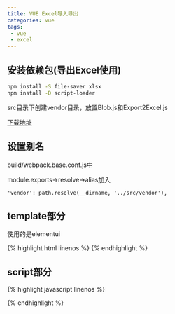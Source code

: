 ```yaml
---
title: VUE Excel导入导出
categories: vue
tags:
 - vue
 - excel
---
```


## 安装依赖包(导出Excel使用)

```bash
npm install -S file-saver xlsx
npm install -D script-loader
```

src目录下创建vendor目录，放置Blob.js和Export2Excel.js

[下载地址](https://pan.baidu.com/s/1JVDK6AixE964qA7ytPMdEg)

<!-- more -->

## 设置别名

build/webpack.base.conf.js中

module.exports->resolve->alias加入

`'vendor': path.resolve(__dirname, '../src/vendor'),`

## template部分

使用的是elementui

{% highlight html linenos %}
<template>
    <section>
        <!--工具条-->
        <el-col :span="24" class="toolbar" style="padding-bottom: 0px;">
            <el-form :inline="true" :model="filters">
                <el-form-item>
                    <el-input v-model="filters.key" placeholder="关键字"></el-input>
                </el-form-item>
                <el-form-item>
                    <el-button type="primary" v-on:click="getData()"><i class="el-icon-search el-icon--left"></i>搜索
                    </el-button>
                </el-form-item>
                <el-form-item>
                    <el-button type="primary" @click="handleAdd">新增</el-button>
                </el-form-item>
                <el-form-item>
	                <!-- 上传 -->
                    <el-upload
                            class="upload-demo"
                            :action="uploadAction"
                            :show-file-list="false"
                            :multiple="false"
                            :limit="1"
                            :onError="uploadError"
                            :onSuccess="uploadSuccess"
                            :beforeUpload="beforeAvatarUpload">
                        <el-button type="primary" :loading="uploadLoading">上传<i class="el-icon-upload el-icon--right"></i></el-button>
                    </el-upload>
                </el-form-item>
                <el-form-item>
                    <el-button type="primary" v-on:click="handleDownload('batch')" :disabled="this.sels.length===0"
                               :loading="batchDownloadLoading">导出选中
                    </el-button>
                    <el-button type="primary" v-on:click="handleDownload('all')" :loading="allDownloadLoading">导出全部
                    </el-button>
                    <el-button type="success" v-on:click="handleDownload('base')" :loading="baseDownloadLoading">下载模板
                    </el-button>
                </el-form-item>
            </el-form>
        </el-col>
        <!--列表-->
        <el-table :data="data" highlight-current-row v-loading="listLoading" @selection-change="selsChange" border
                  style="width: 100%;">
            <el-table-column type="selection" min-width="55">
            </el-table-column>
            <el-table-column prop="company" label="公司" min-width="240" :show-overflow-tooltip="true" fixed>
            </el-table-column>
            <el-table-column prop="name_tag" label="姓名(标签)" min-width="140" show-overflow-tooltip>
            </el-table-column>
            <el-table-column prop="job" label="职位" min-width="140" show-overflow-tooltip>
            </el-table-column>
            <el-table-column prop="industry" label="行业" min-width="140" show-overflow-tooltip>
            </el-table-column>
            <el-table-column prop="area" label="地区" min-width="120" show-overflow-tooltip>
            </el-table-column>
            <el-table-column prop="telephone" label="电话" min-width="140" show-overflow-tooltip>
            </el-table-column>
            <el-table-column prop="email" label="邮箱" min-width="220" show-overflow-tooltip>
            </el-table-column>
            <el-table-column prop="addr" label="地址" min-width="320" show-overflow-tooltip>
            </el-table-column>
            <el-table-column prop="landline" label="公司座机" min-width="140" show-overflow-tooltip>
            </el-table-column>
            <el-table-column prop="remark" label="备注" min-width="320" show-overflow-tooltip>
            </el-table-column>
            <el-table-column label="操作" min-width="140" fixed="right">
                <template slot-scope="scope">
                    <el-button size="small" @click="handleEdit(scope.row)">编辑</el-button>
                    <el-button type="danger" size="small" @click="handleDel(scope.row)">删除</el-button>
                </template>
            </el-table-column>
        </el-table>

        <!--工具条-->
        <el-col :span="24" class="toolbar">
            <el-button type="danger" @click="batchRemove" :disabled="this.sels.length===0">批量删除</el-button>
            <el-button type="primary" v-on:click="handleDownload('batch')" :disabled="this.sels.length===0"
                       :loading="batchDownloadLoading">导出选中
            </el-button>
            <el-pagination layout="prev, pager, next" @current-change="handleCurrentChange" :page-size="limit"
                           :total="total" style="float:right;">
            </el-pagination>
        </el-col>
    </section>
</template>
{% endhighlight %}

## script部分

{% highlight javascript linenos %}
<script>
    import util from '../../common/js/util'
    //import NProgress from 'nprogress'
    import {getDataListPage, removeData, batchRemoveData, editData, addData} from '../../api/api';

    export default {
        data() {
            return {
                filters: {
                    key: '',
                },
                data: [],
                total: 0,
                limit: 15,
                page: 1,
                listLoading: false,
                uploadLoading: false,
                allDownloadLoading: false,
                batchDownloadLoading: false,
                baseDownloadLoading: false,
                sels: [],//列表选中列
                uploadAction:'',
                baseUpload: [
                    {
                        company: '',
                        name: '',
                        tag: '',
                        job: '',
                        industry: '',
                        area: '',
                        telephone: '',
                        email: '',
                        addr: '',
                        landline: '',
                        remark: '',
                    }
                ],
            }
        },
        methods: {
            handleDownload(type) {
                let date = new Date();
                let fileName = 'PartADataManage-' + date.getFullYear() + '-' + date.getMonth() + '-' + date.getDay() + '-' + date.getHours() + '-' + date.getMinutes();
                let tHeader = ['公司', '姓名(标签)', '职位', '行业', '地区', '电话', '邮箱', '地址', '公司座机', '备注'];
                let filterVal = ['company', 'name_tag', 'job', 'industry', 'area', 'telephone', 'email', 'addr', 'landline', 'remark'];
                switch (type) {
                    case 'base':
                        this.baseDownloadLoading = true;
                        this.download(
                            'PartADataManage-Base',
                            ['公司', '姓名', '标签', '职位', '行业', '地区', '电话', '邮箱', '地址', '公司座机', '备注'],
                            ['company', 'name', 'tag', 'job', 'industry', 'area', 'telephone', 'email', 'addr', 'landline', 'remark'],
                            this.baseUpload
                        );
                        break;
                    case 'batch':
                        this.batchDownloadLoading = true;
                        this.download(fileName, tHeader, filterVal, this.sels);
                        break;
                    case 'all':
                        this.allDownloadLoading = true;
                        let para = {
                            key: this.filters.key,
                            page: -1
                        };
                        getDataListPage(para).then((res) => {
                            this.download(fileName, tHeader, filterVal, res.data.data);
                        });
                        break;
                }
            },
            download(fileName, tHeader, filterVal, dataList) {
                require.ensure([], () => {
                    const {
                        export_json_to_excel
                    } = require('vendor/Export2Excel');
                    const data = this.formatJson(filterVal, dataList);
                    export_json_to_excel(tHeader, data, fileName);
                });
                this.allDownloadLoading = false;
                this.batchDownloadLoading = false;
                this.baseDownloadLoading = false;
            },
            // 参数过滤
            formatJson(filterVal, jsonData) {
                console.log(jsonData);
                return jsonData.map(v => filterVal.map(j => v[j]))
            },
            // 上传成功后的回调
            uploadSuccess(res, file, fileList) {
                this.uploadLoading=false;
                this.listLoading=false;
                if (res.code === 200) {
                    this.$message({
                        message: res.message,
                        type: 'success'
                    });
                    this.getData();
                } else {
                    this.$message({
                        message: res.message ? res.message : '上传失败，服务器出错!',
                        type: 'error'
                    });
                }
            },
            // 上传错误
            uploadError(res, file, fileList) {
                this.uploadLoading=false;
                this.listLoading=false;
                this.$message({
                    message: '上传失败，服务器出错!',
                    type: 'error'
                });
            },
            // 上传前对文件的大小的判断
            beforeAvatarUpload(file) {
                this.listLoading=true;
                this.uploadLoading=true;
                const extension = file.name.split('.')[1] === 'xlsx';
                const isLt2M = file.size / 1024 / 1024 < 10;
                if (!extension) {
                    this.listLoading=false;
                    this.uploadLoading=false;
                    this.$message({
                        showClose: true,
                        message: '上传模板只能是xlsx格式!',
                        type: 'error'
                    });
                }
                if (!isLt2M) {
                    this.uploadLoading=false;
                    this.listLoading=false;
                    this.$message({
                        showClose: true,
                        message: '上传模板大小不能超过 10MB!',
                        type: 'error'
                    });
                }
                return extension && isLt2M;
            },
            setUploadAction(){
                let user = sessionStorage.getItem('user');
                this.uploadAction = 'http://api.com/data?access_token'+user.access_token;
            }
        },
        mounted() {
            this.getData();
            this.setUploadAction();
        }
    }

</script>
{% endhighlight %}